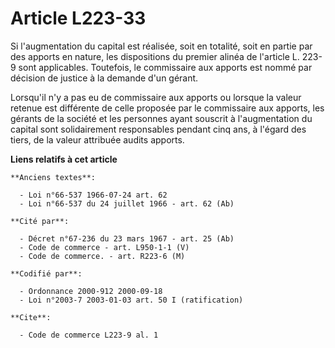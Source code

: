 # Article L223-33

Si l'augmentation du capital est réalisée, soit en totalité, soit en partie par des apports en nature, les dispositions du
premier alinéa de l'article L. 223-9 sont applicables. Toutefois, le commissaire aux apports est nommé par décision de
justice à la demande d'un gérant.

Lorsqu'il n'y a pas eu de commissaire aux apports ou lorsque la valeur retenue est différente de celle proposée par le
commissaire aux apports, les gérants de la société et les personnes ayant souscrit à l'augmentation du capital sont
solidairement responsables pendant cinq ans, à l'égard des tiers, de la valeur attribuée audits apports.

**Liens relatifs à cet article**

	**Anciens textes**:

	  - Loi n°66-537 1966-07-24 art. 62
	  - Loi n°66-537 du 24 juillet 1966 - art. 62 (Ab)

	**Cité par**:

	  - Décret n°67-236 du 23 mars 1967 - art. 25 (Ab)
	  - Code de commerce - art. L950-1-1 (V)
	  - Code de commerce. - art. R223-6 (M)

	**Codifié par**:

	  - Ordonnance 2000-912 2000-09-18
	  - Loi n°2003-7 2003-01-03 art. 50 I (ratification)

	**Cite**:

	  - Code de commerce L223-9 al. 1
